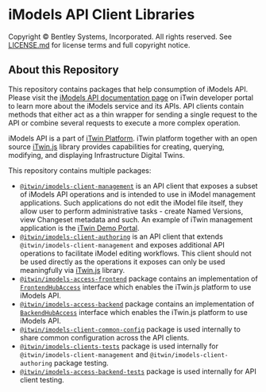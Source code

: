 # iModels API Client Libraries

Copyright © Bentley Systems, Incorporated. All rights reserved. See [LICENSE.md](./LICENSE.md) for license terms and full copyright notice.

## About this Repository

This repository contains packages that help consumption of iModels API. Please visit the [iModels API documentation page](https://developer.bentley.com/apis/imodels/) on iTwin developer portal to learn more about the iModels service and its APIs. API clients contain methods that either act as a thin wrapper for sending a single request to the API or combine several requests to execute a more complex operation.

iModels API is a part of [iTwin Platform](https://developer.bentley.com/). iTwin platform together with an open source [iTwin.js](https://www.itwinjs.org/) library provides capabilities for creating, querying, modifying, and displaying Infrastructure Digital Twins.

This repository contains multiple packages:
- [`@itwin/imodels-client-management`](clients/imodels-client-management/README.md) is an API client that exposes a subset of iModels API operations and is intended to use in iModel management applications. Such applications do not edit the iModel file itself, they allow user to perform administrative tasks - create Named Versions, view Changeset metadata and such. An example of iTwin management application is the [iTwin Demo Portal](https://itwindemo.bentley.com/).
- [`@itwin/imodels-client-authoring`](clients/imodels-client-authoring/README.md) is an API client that extends `@itwin/imodels-client-management` and exposes additional API operations to facilitate iModel editing workflows. This client should not be used directly as the operations it exposes can only be used meaningfully via [iTwin.js](https://www.itwinjs.org/) library.
- [`@itwin/imodels-access-frontend`](itwin-platform-access/imodels-access-frontend/README.md) package contains an implementation of [`FrontendHubAccess`](https://github.com/iTwin/itwinjs-core/blob/master/core/frontend/src/FrontendHubAccess.ts) interface which enables the iTwin.js platform to use iModels API.
- [`@itwin/imodels-access-backend`](itwin-platform-access/imodels-access-backend/README.md) package contains an implementation of [`BackendHubAccess`](https://github.com/iTwin/itwinjs-core/blob/master/core/backend/src/BackendHubAccess.ts) interface which enables the iTwin.js platform to use iModels API. 
- [`@itwin/imodels-client-common-config`](utils/imodels-client-common-config/README.md) package is used internally to share common configuration across the API clients.
- [`@itwin/imodels-clients-tests`](tests/imodels-clients-tests/README.md) package is used internally for `@itwin/imodels-client-management` and `@itwin/imodels-client-authoring` package testing.
- [`@itwin/imodels-access-backend-tests`](tests/imodels-access-backend-tests/README.md) package is used internally for API client testing.
